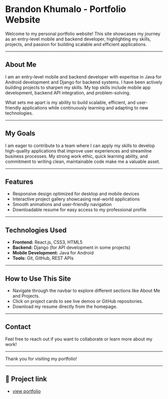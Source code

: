 # Brandon Khumalo - Portfolio Website

Welcome to my personal portfolio website! This site showcases my journey as an entry-level mobile and backend developer, highlighting my skills, projects, and passion for building scalable and efficient applications.

---

## About Me

I am an entry-level mobile and backend developer with expertise in Java for Android development and Django for backend systems. I have been actively building projects to sharpen my skills. My top skills include mobile app development, backend API integration, and problem-solving.

What sets me apart is my ability to build scalable, efficient, and user-friendly applications while continuously learning and adapting to new technologies.

---

## My Goals

I am eager to contribute to a team where I can apply my skills to develop high-quality applications that improve user experiences and streamline business processes. My strong work ethic, quick learning ability, and commitment to writing clean, maintainable code make me a valuable asset.

---

## Features

- Responsive design optimized for desktop and mobile devices
- Interactive project gallery showcasing real-world applications
- Smooth animations and user-friendly navigation
- Downloadable resume for easy access to my professional profile

---

## Technologies Used

- **Frontend:** React.js, CSS3, HTML5
- **Backend:** Django (for API development in some projects)
- **Mobile Development:** Java for Android
- **Tools:** Git, GitHub, REST APIs

---

## How to Use This Site

- Navigate through the navbar to explore different sections like About Me and Projects.
- Click on project cards to see live demos or GitHub repositories.
- Download my resume directly from the homepage.

---

## Contact

Feel free to reach out if you want to collaborate or learn more about my work!

---

Thank you for visiting my portfolio!

---

## 📄 Project link
- [view portfolio](https://portfolio-website-bgtc.onrender.com)